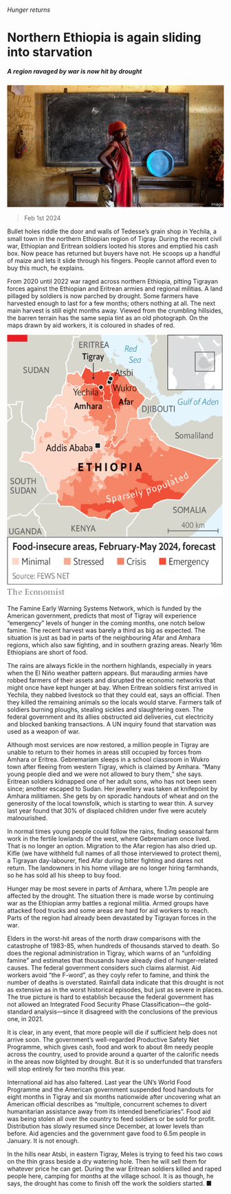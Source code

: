 ###### Hunger returns

# Northern Ethiopia is again sliding into starvation 

##### A region ravaged by war is now hit by drought 

![image](images/20240203_MAP503.jpg) 

> Feb 1st 2024 

Bullet holes riddle the door and walls of Tedesse’s grain shop in Yechila, a small town in the northern Ethiopian region of Tigray. During the recent civil war, Ethiopian and Eritrean soldiers looted his stores and emptied his cash box. Now peace has returned but buyers have not. He scoops up a handful of maize and lets it slide through his fingers. People cannot afford even to buy this much, he explains.

From 2020 until 2022 war raged across northern Ethiopia, pitting Tigrayan forces against the Ethiopian and Eritrean armies and regional militias. A land pillaged by soldiers is now parched by drought. Some farmers have harvested enough to last for a few months; others nothing at all. The next main harvest is still eight months away. Viewed from the crumbling hillsides, the barren terrain has the same sepia tint as an old photograph. On the maps drawn by aid workers, it is coloured in shades of red.

![image](images/20240203_MAM962.png) 


The Famine Early Warning Systems Network, which is funded by the American government, predicts that most of Tigray will experience “emergency” levels of hunger in the coming months, one notch below famine. The recent harvest was barely a third as big as expected. The situation is just as bad in parts of the neighbouring Afar and Amhara regions, which also saw fighting, and in southern grazing areas. Nearly 16m Ethiopians are short of food.

The rains are always fickle in the northern highlands, especially in years when the El Niño weather pattern appears. But marauding armies have robbed farmers of their assets and disrupted the economic networks that might once have kept hunger at bay. When Eritrean soldiers first arrived in Yechila, they nabbed livestock so that they could eat, says an official. Then they killed the remaining animals so the locals would starve. Farmers talk of soldiers burning ploughs, stealing sickles and slaughtering oxen. The federal government and its allies obstructed aid deliveries, cut electricity and blocked banking transactions. A UN inquiry found that starvation was used as a weapon of war. 

Although most services are now restored, a million people in Tigray are unable to return to their homes in areas still occupied by forces from Amhara or Eritrea. Gebremariam sleeps in a school classroom in Wukro town after fleeing from western Tigray, which is claimed by Amhara. “Many young people died and we were not allowed to bury them,” she says. Eritrean soldiers kidnapped one of her adult sons, who has not been seen since; another escaped to Sudan. Her jewellery was taken at knifepoint by Amhara militiamen. She gets by on sporadic handouts of wheat and on the generosity of the local townsfolk, which is starting to wear thin. A survey last year found that 30% of displaced children under five were acutely malnourished. 

In normal times young people could follow the rains, finding seasonal farm work in the fertile lowlands of the west, where Gebremariam once lived. That is no longer an option. Migration to the Afar region has also dried up. Kifle (we have withheld full names of all those interviewed to protect them), a Tigrayan day-labourer, fled Afar during bitter fighting and dares not return. The landowners in his home village are no longer hiring farmhands, so he has sold all his sheep to buy food.

Hunger may be most severe in parts of Amhara, where 1.7m people are affected by the drought. The situation there is made worse by continuing war as the Ethiopian army battles a regional militia. Armed groups have attacked food trucks and some areas are hard for aid workers to reach. Parts of the region had already been devastated by Tigrayan forces in the war.

Elders in the worst-hit areas of the north draw comparisons with the catastrophe of 1983-85, when hundreds of thousands starved to death. So does the regional administration in Tigray, which warns of an “unfolding famine” and estimates that thousands have already died of hunger-related causes. The federal government considers such claims alarmist. Aid workers avoid “the F-word”, as they coyly refer to famine, and think the number of deaths is overstated. Rainfall data indicate that this drought is not as extensive as in the worst historical episodes, but just as severe in places. The true picture is hard to establish because the federal government has not allowed an Integrated Food Security Phase Classification—the gold-standard analysis—since it disagreed with the conclusions of the previous one, in 2021.

It is clear, in any event, that more people will die if sufficient help does not arrive soon. The government’s well-regarded Productive Safety Net Programme, which gives cash, food and work to about 8m needy people across the country, used to provide around a quarter of the calorific needs in the areas now blighted by drought. But it is so underfunded that transfers will stop entirely for two months this year.

International aid has also faltered. Last year the UN’s World Food Programme and the American government suspended food handouts for eight months in Tigray and six months nationwide after uncovering what an American official describes as “multiple, concurrent schemes to divert humanitarian assistance away from its intended beneficiaries”. Food aid was being stolen all over the country to feed soldiers or be sold for profit. Distribution has slowly resumed since December, at lower levels than before. Aid agencies and the government gave food to 6.5m people in January. It is not enough.

In the hills near Atsbi, in eastern Tigray, Meles is trying to feed his two cows on the thin grass beside a dry watering hole. Then he will sell them for whatever price he can get. During the war Eritrean soldiers killed and raped people here, camping for months at the village school. It is as though, he says, the drought has come to finish off the work the soldiers started. ■

